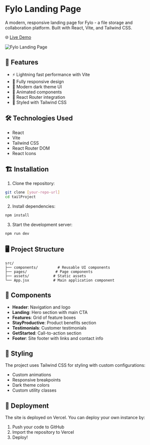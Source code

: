 # Fylo Landing Page

A modern, responsive landing page for Fylo - a file storage and collaboration platform. Built with React, Vite, and Tailwind CSS.

🌐 [Live Demo](https://fylo-tailwind-css.vercel.app/)

![Fylo Landing Page](/images/landing-img.png)

## 🚀 Features

- ⚡ Lightning fast performance with Vite
- 📱 Fully responsive design
- 🎨 Modern dark theme UI
- 🔄 Animated components
- 🎯 React Router integration
- 💅 Styled with Tailwind CSS

## 🛠️ Technologies Used

- React
- Vite
- Tailwind CSS
- React Router DOM
- React Icons

## 🏗️ Installation

1. Clone the repository:
```bash
git clone [your-repo-url]
cd tailProject
```

2. Install dependencies:
```bash
npm install
```

3. Start the development server:
```bash
npm run dev
```

## 🖥️ Project Structure

```
src/
├── components/         # Reusable UI components
├── pages/             # Page components
├── assets/           # Static assets
└── App.jsx           # Main application component
```

## 📱 Components

- **Header**: Navigation and logo
- **Landing**: Hero section with main CTA
- **Features**: Grid of feature boxes
- **StayProductive**: Product benefits section
- **Testimonials**: Customer testimonials
- **GetStarted**: Call-to-action section
- **Footer**: Site footer with links and contact info

## 🎨 Styling

The project uses Tailwind CSS for styling with custom configurations:
- Custom animations
- Responsive breakpoints
- Dark theme colors
- Custom utility classes

## 🚀 Deployment

The site is deployed on Vercel. You can deploy your own instance by:

1. Push your code to GitHub
2. Import the repository to Vercel
3. Deploy!

